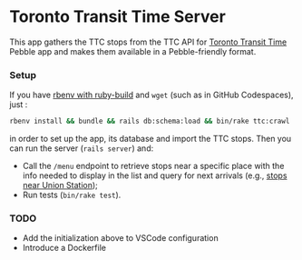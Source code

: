 # Toronto Transit Time Server

This app gathers the TTC stops from the TTC API for [Toronto Transit Time](https://github.com/chesterbr/toronto-transit-time) Pebble app and makes them available in a Pebble-friendly format.

### Setup

If you have [rbenv with ruby-build](https://github.com/rbenv/ruby-build) and `wget` (such as in GitHub Codespaces), just :

```bash
rbenv install && bundle && rails db:schema:load && bin/rake ttc:crawl
```

in order to set up the app, its database and import the TTC stops. Then you can run the server (`rails server`) and:
  - Call the `/menu` endpoint to retrieve stops near a specific place with the info needed to display in the list and query for next arrivals (e.g., [ stops near Union Station](http://localhost:3000/menu?lat=43.6452&lon=-79.3808));
  - Run tests (`bin/rake test`).

### TODO

- Add the initialization above to VSCode configuration
- Introduce a Dockerfile
